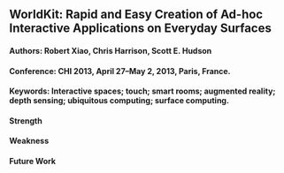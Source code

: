 ## WorldKit: Rapid and Easy Creation of Ad-hoc Interactive Applications on Everyday Surfaces

#### Authors: Robert Xiao, Chris Harrison, Scott E. Hudson
#### Conference: CHI 2013, April 27–May 2, 2013, Paris, France.
#### Keywords: Interactive spaces; touch; smart rooms; augmented reality; depth sensing; ubiquitous computing; surface computing.

#### Strength

#### Weakness

#### Future Work

